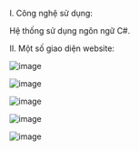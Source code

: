 I. Công nghệ sử dụng:

Hệ thống sử dụng ngôn ngữ C#.

II. Một số giao diện website:

![image](https://github.com/trucquyentran/quanlythucung/assets/101681888/e57f6f79-3270-4870-95d9-9664bb3b519f)

![image](https://github.com/trucquyentran/quanlythucung/assets/101681888/2569fd90-dcac-431b-94b2-465c40d03d94)

![image](https://github.com/trucquyentran/quanlythucung/assets/101681888/cf1d6678-8ec5-4dc3-a277-ce8501a8894a)

![image](https://github.com/trucquyentran/quanlythucung/assets/101681888/47bebce0-559e-45bf-8ca8-04b85137eac7)

![image](https://github.com/trucquyentran/quanlythucung/assets/101681888/d772a544-e476-4cc3-829a-1df122bcc9a1)
